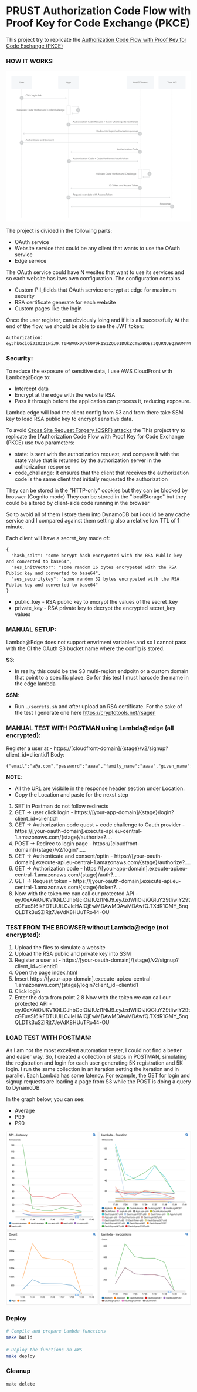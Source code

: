 # PRUST Authorization Code Flow with Proof Key for Code Exchange (PKCE) #

This project try to replicate the [Authorization Code Flow with Proof Key for Code Exchange (PKCE)](https://auth0.com/docs/flows/authorization-code-flow-with-proof-key-for-code-exchange-pkce)

### HOW IT WORKS ###

![picture](https://github.com/ymwjbxxq/rust_poc_oauth_flow/blob/main/readme/auth-sequence-auth-code-pkce.png)

The project is divided in the following parts:

* OAuth service
* Website service that could be any client that wants to use the OAuth service
* Edge service

The OAuth service could have N wesites that want to use its services and so each website has itws own configuration.
The configuration contains

- Custom PII_fields that OAuth service encrypt at edge for maximum security
- RSA certificate generate for each website
- Custom pages like the login

Once the user register, can obviously loing and if it is all successfully At the end of the flow, we should be able to see the JWT token:
```App
Authorization: eyJhbGciOiJIUzI1NiJ9.T0RBVUxDQVk0V0k1S1ZQU01DUkZCTExBOEs3QURNUEQzWUM4WFdUNVQ1UDRVUElRREw.956xdJUWC4mfDJlohbqP2kqFUNoAPlZ8nRRJCfzo1KI
```


### Security: ###

To reduce the exposure of sensitive data, I use AWS CloudFront with Lambda@Edge to:

* Intercept data
* Encrypt at the edge with the website RSA
* Pass it through before the application can process it, reducing exposure.

Lambda edge will load the client config from S3 and from there take SSM key to load RSA public key to encrypt sensitive data.

To avoid [Cross Site Request Forgery (CSRF) attacks](https://owasp.org/www-community/attacks/csrf) the 
This project try to replicate the [Authorization Code Flow with Proof Key for Code Exchange (PKCE) use two parameters:

- state: is sent with the authorization request, and compare it with the state value that is returned by the authorization server in the authorization response
- code_challange: It ensures that the client that receives the authorization code is the same client that initially requested the authorization

They can be stored in the "HTTP-only" cookies but they can be blocked by broswer (Cognito mode)
They can be stored in the "localStorage" but they could be altered by client-side code running in the browser

So to avoid all of them I store them into DynamoDB but i could be any cache service and I compared against them setting also a relative low TTL of 1 minute.

Each client will have a secret_key made of:

```
{
  "hash_salt": "some bcrypt hash encrypeted with the RSA Public key and converted to base64",
  "aes_initVector": "some random 16 bytes encrypeted with the RSA Public key and converted to base64",
  "aes_securitykey": "some random 32 bytes encrypeted with the RSA Public key and converted to base64"
}
```
- public_key - RSA public key to encrypt the values of the secret_key
- private_key - RSA private key to decrypt the encrypted secret_key values

### MANUAL SETUP: ###

Lambda@Edge does not support envriment variables and so I cannot pass with the CI the OAuth S3 bucket name where the config is stored.

**S3**:

- In reality this could be the S3 multi-region endpoitn or a custom domain that point to a specific place. So for this test I must harcode the name in the edge lambda

**SSM**:

- Run `./secrets.sh` and after upload an RSA certificate. For the sake of the test I generate one here https://cryptotools.net/rsagen


### MANUAL TEST WITH POSTMAN using Lambda@edge (all encrypted): ###

Register a user at - https://[cloudfront-domain]/{stage}/v2/signup?client_id=clientid1 
Body:
```
{"email":"a@a.com","password":"aaaa","family_name":"aaaa","given_name":"aaa","is_consent":"true","is_optin":"true","remember":"true"}
```

**NOTE**:

- All the URL are visibile in the response header section under Location.
- Copy the Location and paste for the nexst step

1. SET in Postman do not follow redirects
2. GET -> user click login -  https://[your-app-domain]/{stage}/login?client_id=clientid1
3. GET -> Authorization code quest + code challenge to Oauth provider - https://[your-oauth-domain].execute-api.eu-central-1.amazonaws.com/{stage}/authorize?....
4. POST -> Redirec to login page - https://[cloudfront-domain]/{stage}/v2/login?.....
5. GET -> Authenticate and consent/optin - https://[your-oauth-domain].execute-api.eu-central-1.amazonaws.com/{stage}/authorize?....
6. GET -> Authorization code - https://[your-app-domain].execute-api.eu-central-1.amazonaws.com/{stage}/auth?.....
7. GET -> Request token - https://[your-oauth-domain].execute-api.eu-central-1.amazonaws.com/{stage}/token?....
8. Now with the token we can call our protected API - eyJ0eXAiOiJKV1QiLCJhbGciOiJIUzI1NiJ9.eyJzdWIiOiJiQGIuY29tIiwiY29tcGFueSI6IkFDTUUiLCJleHAiOjEwMDAwMDAwMDAwfQ.TXdR1GMY_5nqQLDTk3uSZlRjt7JeVdK8HUuTRo44-OU

### TEST FROM THE BROWSER without Lambda@edge (not encrypted): ###

1. Upload the files to simulate a website
2. Upload the RSA public and private key into SSM
3. Register a user at - https://[your-oauth-domain]/{stage}/v2/signup?client_id=clientid1
4. Open the page index.html
5. Insert https://[your-app-domain].execute-api.eu-central-1.amazonaws.com/{stage}/login?client_id=clientid1
6. Click login
7. Enter the data from point 2
8 Now with the token we can call our protected API - eyJ0eXAiOiJKV1QiLCJhbGciOiJIUzI1NiJ9.eyJzdWIiOiJiQGIuY29tIiwiY29tcGFueSI6IkFDTUUiLCJleHAiOjEwMDAwMDAwMDAwfQ.TXdR1GMY_5nqQLDTk3uSZlRjt7JeVdK8HUuTRo44-OU

### LOAD TEST WITH POSTMAN: ###

As I am not the most excellent automation tester, I could not find a better and easier way. So, I created a collection of steps in POSTMAN, simulating the registration and login for each user generating 5K registration and 5K login. 
I run the same collection in an iteration setting the iteration and in parallel. 
Each Lambda has some latency. For example, the GET for login and signup requests are loading a page from S3 while the POST is doing a query to DynamoDB. 

In the graph below, you can see:

* Average
* P99
* P90

![picture](https://github.com/ymwjbxxq/rust_poc_oauth_flow/blob/main/readme/first-test.png)


### Deploy ###

```bash
# Compile and prepare Lambda functions
make build

# Deploy the functions on AWS
make deploy

```

### Cleanup ###
```
make delete
```
